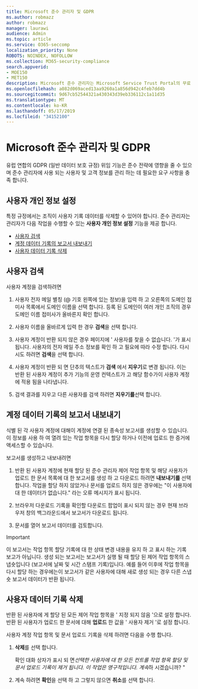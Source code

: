 ```yaml
---
title: Microsoft 준수 관리자 및 GDPR
ms.author: robmazz
author: robmazz
manager: laurawi
audience: Admin
ms.topic: article
ms.service: O365-seccomp
localization_priority: None
ROBOTS: NOINDEX, NOFOLLOW
ms.collection: M365-security-compliance
search.appverid:
- MOE150
- MET150
description: Microsoft 준수 관리자는 Microsoft Service Trust Portal의 무료 워크플로 기반 위험 평가 도구입니다. 준수 관리자를 사용 하면 Microsoft 클라우드 서비스와 관련 된 규정 준수 활동을 추적, 할당 및 확인할 수 있습니다.
ms.openlocfilehash: a082d069aced13aa9260a1a856d942c4feb7dd4b
ms.sourcegitcommit: 9d67cb52544321a430343d39eb336112c1a11d35
ms.translationtype: MT
ms.contentlocale: ko-KR
ms.lasthandoff: 05/17/2019
ms.locfileid: "34152100"
---
```

# <a name="microsoft-compliance-manager-and-the-gdpr"></a>Microsoft 준수 관리자 및 GDPR

유럽 연합의 GDPR (일반 데이터 보호 규정) 위임 기능은 준수 전략에 영향을 줄 수 있으며 준수 관리자에 사용 되는 사용자 및 고객 정보를 관리 하는 데 필요한 요구 사항을 충족 합니다.

## <a name="user-privacy-settings"></a>사용자 개인 정보 설정

특정 규정에서는 조직이 사용자 기록 데이터를 삭제할 수 있어야 합니다. 준수 관리자는 관리자가 다음 작업을 수행할 수 있는 **사용자 개인 정보 설정** 기능을 제공 합니다.
  
- [사용자 검색](#search-for-a-user)
- [계정 데이터 기록의 보고서 내보내기](#export-a-report-of-account-data-history)
- [사용자 데이터 기록 삭제](#delete-user-data-history)
  
## <a name="search-for-a-user"></a>사용자 검색

사용자 계정을 검색하려면
  
1. 사용자 전자 메일 별칭 (@ 기호 왼쪽에 있는 정보)을 입력 하 고 오른쪽의 도메인 접미사 목록에서 도메인 이름을 선택 합니다. 등록 된 도메인이 여러 개인 조직의 경우 도메인 이름 접미사가 올바른지 확인 합니다.

2. 사용자 이름을 올바르게 입력 한 경우 **검색**을 선택 합니다.

3. 사용자 계정이 반환 되지 않은 경우 페이지에 ' 사용자를 찾을 수 없습니다. '가 표시 됩니다. 사용자의 전자 메일 주소 정보를 확인 하 고 필요에 따라 수정 합니다. 다시 시도 하려면 **검색**을 선택 합니다.

4. 사용자 계정이 반환 되 면 단추의 텍스트가 **검색** 에서 **지우기**로 변경 됩니다. 이는 반환 된 사용자 계정이 추가 기능의 운영 컨텍스트가 고 해당 함수가이 사용자 계정에 적용 됨을 나타냅니다.

5. 검색 결과를 지우고 다른 사용자를 검색 하려면 **지우기를**선택 합니다.

## <a name="export-a-report-of-account-data-history"></a>계정 데이터 기록의 보고서 내보내기

식별 된 각 사용자 계정에 대해이 계정에 연결 된 종속성 보고서를 생성할 수 있습니다. 이 정보를 사용 하 여 열려 있는 작업 항목을 다시 할당 하거나 이전에 업로드 한 증거에 액세스할 수 있습니다.
  
 보고서를 생성하고 내보내려면
  
1. 반환 된 사용자 계정에 현재 할당 된 준수 관리자 제어 작업 항목 및 해당 사용자가 업로드 한 문서 목록에 대 한 보고서를 생성 하 고 다운로드 하려면 **내보내기를** 선택 합니다. 작업을 할당 하지 않았거나 문서를 업로드 하지 않은 경우에는 "이 사용자에 대 한 데이터가 없습니다." 라는 오류 메시지가 표시 됩니다.

2. 브라우저 다운로드 기록을 확인할 다운로드 팝업이 표시 되지 않는 경우 현재 브라우저 창의 백그라운드에서 보고서가 다운로드 됩니다.

3. 문서를 열어 보고서 데이터를 검토합니다.

> [!IMPORTANT]
> 이 보고서는 작업 항목 할당 기록에 대 한 상태 변경 내용을 유지 하 고 표시 하는 기록 보고가 아닙니다. 생성 되는 보고서는 보고서가 실행 될 때 할당 된 제어 작업 항목의 스냅숏입니다 (보고서에 날짜 및 시간 스탬프 기록)입니다. 예를 들어 이후에 작업 항목을 다시 할당 하는 경우에는이 보고서가 같은 사용자에 대해 새로 생성 되는 경우 다른 스냅숏 보고서 데이터가 반환 됩니다.
  
## <a name="delete-user-data-history"></a>사용자 데이터 기록 삭제

반환 된 사용자에 게 할당 된 모든 제어 작업 항목을 ' 지정 되지 않음 '으로 설정 합니다. 반환 된 사용자가 업로드 한 문서에 대해 **업로드** 한 값을 ' 사용자 제거 '로 설정 합니다.
  
사용자 계정 작업 항목 및 문서 업로드 기록을 삭제 하려면 다음을 수행 합니다.
  
1. **삭제**를 선택 합니다.

    확인 대화 상자가 표시 되 면*선택한 사용자에 대 한 모든 컨트롤 작업 항목 할당 및 문서 업로드 기록이 제거 됩니다. 이 작업은 영구적입니다. 계속*하 시겠습니까? "

2. 계속 하려면 **확인**을 선택 하 고 그렇지 않으면 **취소**를 선택 합니다.